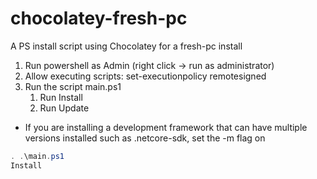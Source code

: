 # chocolatey-fresh-pc
A PS install script using Chocolatey for a fresh-pc install

1. Run powershell as Admin (right click -> run as administrator)
2. Allow executing scripts: set-executionpolicy remotesigned
3. Run the script main.ps1
    1. Run Install
    2. Run Update
    
* If you are installing a development framework that can have multiple versions installed such as .netcore-sdk, set the -m flag on


``` Powershell
. .\main.ps1
Install
```
